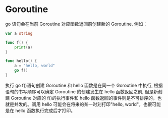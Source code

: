 # Goroutine

go 语句会在当前 Goroutine 对应函数返回前创建新的 Goroutine. 例如：

```go
var a string

func f() {
	print(a)
}

func hello() {
	a = "hello, world"
	go f()
}
```

执行 go f()语句创建 Goroutine 和 hello 函数是在同一个 Goroutine 中执行, 根据语句的书写顺序可以确定 Goroutine 的创建发生在 hello 函数返回之前, 但是新创建 Goroutine 对应的 f()的执行事件和 hello 函数返回的事件则是不可排序的，也就是并发的。调用 hello 可能会在将来的某一时刻打印"hello, world"，也很可能是在 hello 函数执行完成后才打印。
